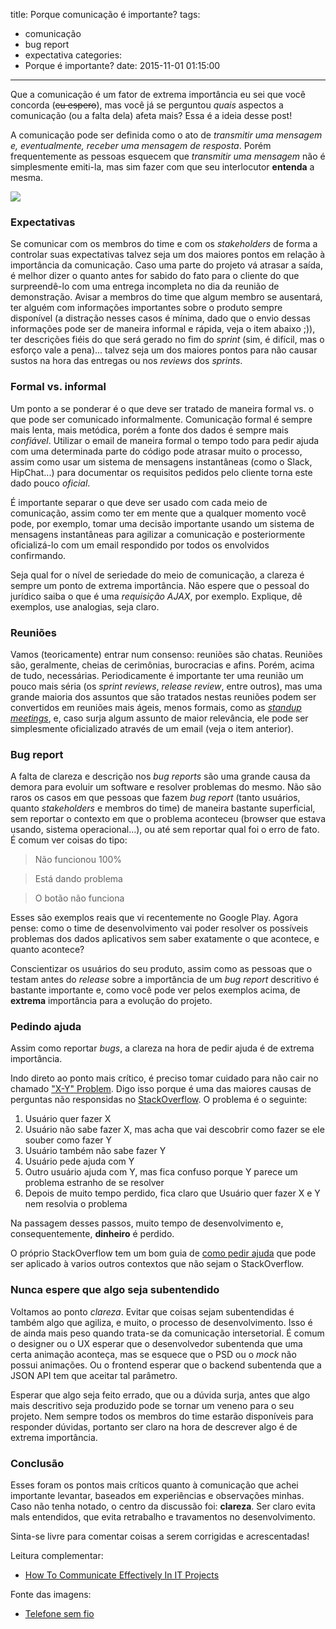 title: Porque comunicação é importante?
tags:
  - comunicação
  - bug report
  - expectativa
categories:
  - Porque é importante?
date: 2015-11-01 01:15:00
---

Que a comunicação é um fator de extrema importância eu sei que você concorda (~~eu espero~~), mas você já se perguntou _quais_ aspectos a comunicação (ou a falta dela) afeta mais? Essa é a ideia desse post!

A comunicação pode ser definida como o ato de _transmitir uma mensagem e, eventualmente, receber uma mensagem de resposta_. Porém frequentemente as pessoas esquecem que _transmitir uma mensagem_ não é simplesmente emiti-la, mas sim fazer com que seu interlocutor __entenda__ a mesma.

<img src="http://vidadesuporte.com.br/wp-content/uploads/2014/04/Suporte_970.jpg" />

<!-- more -->

### Expectativas

Se comunicar com os membros do time e com os _stakeholders_ de forma a controlar suas expectativas talvez seja um dos maiores pontos em relação à importância da comunicação. Caso uma parte do projeto vá atrasar a saída, é melhor dizer o quanto antes for sabido do fato para o cliente do que surpreendê-lo com uma entrega incompleta no dia da reunião de demonstração. Avisar a membros do time que algum membro se ausentará, ter alguém com informações importantes sobre o produto sempre disponível (a distração nesses casos é mínima, dado que o envio dessas informações pode ser de maneira informal e rápida, veja o item abaixo ;)), ter descrições fiéis do que será gerado no fim do _sprint_ (sim, é difícil, mas o esforço vale a pena)... talvez seja um dos maiores pontos para não causar sustos na hora das entregas ou nos _reviews_ dos _sprints_.

### Formal vs. informal

Um ponto a se ponderar é o que deve ser tratado de maneira formal vs. o que pode ser comunicado informalmente. Comunicação formal é sempre mais lenta, mais metódica, porém a fonte dos dados é sempre mais _confiável_. Utilizar o email de maneira formal o tempo todo para pedir ajuda com uma determinada parte do código pode atrasar muito o processo, assim como usar um sistema de mensagens instantâneas (como o Slack, HipChat...) para documentar os requisitos pedidos pelo cliente torna este dado pouco _oficial_.

É importante separar o que deve ser usado com cada meio de comunicação, assim como ter em mente que a qualquer momento você pode, por exemplo, tomar uma decisão importante usando um sistema de mensagens instantâneas para agilizar a comunicação e posteriormente oficializá-lo com um email respondido por todos os envolvidos confirmando.

Seja qual for o nível de seriedade do meio de comunicação, a clareza é sempre um ponto de extrema importância. Não espere que o pessoal do jurídico saiba o que é uma _requisição AJAX_, por exemplo. Explique, dê exemplos, use analogias, seja claro.

### Reuniões

Vamos (teoricamente) entrar num consenso: reuniões são chatas. Reuniões são, geralmente, cheias de cerimônias, burocracias e afins. Porém, acima de tudo, necessárias. Periodicamente é importante ter uma reunião um pouco mais séria (os _sprint reviews_, _release review_, entre outros), mas uma grande maioria dos assuntos que são tratados nestas reuniões podem ser convertidos em reuniões mais ágeis, menos formais, como as [_standup meetings_](https://www.mountaingoatsoftware.com/agile/scrum/daily-scrum), e, caso surja algum assunto de maior relevância, ele pode ser simplesmente oficializado através de um email (veja o item anterior).

### Bug report

A falta de clareza e descrição nos _bug reports_ são uma grande causa da demora para evoluir um software e resolver problemas do mesmo. Não são raros os casos em que pessoas que fazem _bug report_ (tanto usuários, quanto _stakeholders_ e membros do time) de maneira bastante superficial, sem reportar o contexto em que o problema aconteceu (browser que estava usando, sistema operacional...), ou até sem reportar qual foi o erro de fato. É comum ver coisas do tipo:

> Não funcionou 100%

> Está dando problema

> O botão não funciona

Esses são exemplos reais que vi recentemente no Google Play. Agora pense: como o time de desenvolvimento vai poder resolver os possíveis problemas dos dados aplicativos sem saber exatamente o que acontece, e quanto acontece?

Conscientizar os usuários do seu produto, assim como as pessoas que o testam antes do _release_ sobre a importância de um _bug report_ descritivo é bastante importante e, como você pode ver pelos exemplos acima, de __extrema__ importância para a evolução do projeto.

### Pedindo ajuda

Assim como reportar _bugs_, a clareza na hora de pedir ajuda é de extrema importância.

Indo direto ao ponto mais crítico, é preciso tomar cuidado para não cair no chamado ["X-Y" Problem](http://mywiki.wooledge.org/XyProblem). Digo isso porque é uma das maiores causas de perguntas não responsidas no [StackOverflow](http://stackoverflow.com/). O problema é o seguinte:

1. Usuário quer fazer X
2. Usuário não sabe fazer X, mas acha que vai descobrir como fazer se ele souber como fazer Y
3. Usuário também não sabe fazer Y
4. Usuário pede ajuda com Y
5. Outro usuário ajuda com Y, mas fica confuso porque Y parece um problema estranho de se resolver
6. Depois de muito tempo perdido, fica claro que Usuário quer fazer X e Y nem resolvia o problema

Na passagem desses passos, muito tempo de desenvolvimento e, consequentemente, __dinheiro__ é perdido.

O próprio StackOverflow tem um bom guia de [como pedir ajuda](http://stackoverflow.com/help/how-to-ask) que pode ser aplicado à varios outros contextos que não sejam o StackOverflow.

### Nunca espere que algo seja subentendido

Voltamos ao ponto _clareza_. Evitar que coisas sejam subentendidas é também algo que agiliza, e muito, o processo de desenvolvimento. Isso é de ainda mais peso quando trata-se da comunicação intersetorial. É comum o designer ou o UX esperar que o desenvolvedor subentenda que uma certa animação aconteça, mas se esquece que o PSD ou o _mock_ não possui animações. Ou o frontend esperar que o backend subentenda que a JSON API tem que aceitar tal parâmetro.

Esperar que algo seja feito errado, que ou a dúvida surja, antes que algo mais descritivo seja produzido pode se tornar um veneno para o seu projeto. Nem sempre todos os membros do time estarão disponíveis para responder dúvidas, portanto ser claro na hora de descrever algo é de extrema importância.

### Conclusão

Esses foram os pontos mais críticos quanto à comunicação que achei importante levantar, baseados em experiências e observações minhas. Caso não tenha notado, o centro da discussão foi: __clareza__. Ser claro evita mals entendidos, que evita retrabalho e travamentos no desenvolvimento.

Sinta-se livre para comentar coisas a serem corrigidas e acrescentadas!

Leitura complementar:

- [How To Communicate Effectively In IT Projects](http://www.smashingmagazine.com/2014/06/communicating-effectively-in-projects/)

Fonte das imagens:

- [Telefone sem fio](http://vidadesuporte.com.br/suporte-a-serie/telefone-sem-fio/)